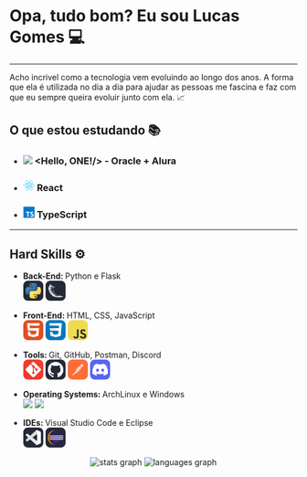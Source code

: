 # Opa, tudo bom? Eu sou Lucas Gomes 💻
***
Acho incrivel como a tecnologia vem evoluindo ao longo dos anos. A forma que ela é utilizada no dia a dia para ajudar as pessoas me fascina e faz com que eu sempre queira evoluir junto com ela. 📈

## O que estou estudando 📚
- ### <div> <img height="20px" src="https://www.svgrepo.com/show/355152/oracle.svg"> <Hello, ONE!/> - Oracle + Alura </div>
  
- ### <div> <img height="20px" src="https://github.com/devicons/devicon/blob/master/icons%2Freact%2Freact-original.svg"> React </div>

- ### <div> <img height="20px" src="https://github.com/devicons/devicon/blob/master/icons%2Ftypescript%2Ftypescript-original.svg"> TypeScript </div>
***

## Hard Skills ⚙
- <strong> Back-End: </strong> Python e Flask <div>
  <img height="35px" src="https://github.com/tandpfun/skill-icons/blob/main/icons%2FPython-Dark.svg">
  <img height="35px" src="https://github.com/tandpfun/skill-icons/blob/main/icons%2FFlask-Dark.svg">
</div>

- <strong> Front-End: </strong> HTML, CSS, JavaScript <div>
  <img height="35px" src="https://github.com/tandpfun/skill-icons/blob/main/icons%2FHTML.svg">
  <img height="35px" src="https://github.com/tandpfun/skill-icons/blob/main/icons%2FCSS.svg">
  <img height="35px" src="https://github.com/tandpfun/skill-icons/blob/main/icons%2FJavaScript.svg">
</div>


- <strong> Tools: </strong> Git, GitHub, Postman, Discord <div>
  <img height="35px" src="https://github.com/tandpfun/skill-icons/blob/main/icons%2FGit.svg">
  <img height="35px" src="https://github.com/tandpfun/skill-icons/blob/main/icons%2FGithub-Dark.svg">
  <img height="35px" src="https://github.com/tandpfun/skill-icons/blob/main/icons%2FPostman.svg">
  <img height="35px" src="https://github.com/tandpfun/skill-icons/blob/main/icons%2FDiscord.svg">
</div>

- <strong> Operating Systems: </strong> ArchLinux e Windows <div>
  <img height="35px" src="https://github.com/tandpfun/skill-icons/blob/main/icons%2FArch-Dark.svg">
  <img height="35px" src="https://github.com/tandpfun/skill-icons/blob/main/icons%2FWindows-Dark.svg">
</div>

- <strong> IDEs: </strong> Visual Studio Code e Eclipse <div>
  <img height="35px" src="https://github.com/tandpfun/skill-icons/blob/main/icons%2FVSCode-Dark.svg">
  <img height="35px" src="https://github.com/tandpfun/skill-icons/blob/main/icons%2FEclipse-Dark.svg">
</div>




<div align="center">
  <img src="https://github-readme-stats.vercel.app/api?username=h1toh&hide_title=false&hide_rank=false&show_icons=true&include_all_commits=true&count_private=true&disable_animations=false&theme=blue_navy&locale=en&hide_border=false" height="160" alt="stats graph"  />
  <img src="https://github-readme-stats.vercel.app/api/top-langs?username=h1toh&locale=en&hide_title=false&layout=compact&card_width=320&langs_count=5&theme=blue_navy&hide_border=false&cache_seconds=1" height="160" alt="languages graph"  />
</div>

